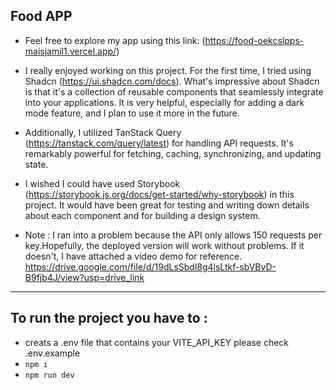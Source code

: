 ## Food APP 
- Feel free to explore my app using this link: (https://food-oekcslpps-maisjamil1.vercel.app/)
- I really enjoyed working on this project. For the first time, I tried using Shadcn (https://ui.shadcn.com/docs). What's impressive about Shadcn is that it's  a collection of reusable components that seamlessly integrate into your applications. It is very helpful, especially for adding a dark mode feature, and I plan to use it more in the future.

- Additionally, I utilized TanStack Query (https://tanstack.com/query/latest) for handling API requests. It's remarkably powerful for fetching, caching, synchronizing, and updating state.

- I wished I could have used Storybook (https://storybook.js.org/docs/get-started/why-storybook) in this project. It would have been great for testing and writing down details about each component and for building a design system.

- Note : I ran into a problem because the API only allows 150 requests per key.Hopefully, the deployed version will work without problems. If it doesn't, I have attached a video demo for reference.
https://drive.google.com/file/d/19dLsSbdl8g4lsLtkf-sbVBvD-B9fjb4J/view?usp=drive_link

-----------------------------------------------------------------
## To run the project you have to :

- creats a .env file that contains your VITE_API_KEY please check .env.example 
- `npm i`
- `npm run dev`
